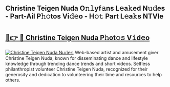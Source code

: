 ## Christine Teigen Nuda O𝚗𝚕yf𝚊ns L𝚎a𝚔ed N𝚞𝚍es - Part-Ail P𝚑𝚘tos Vi𝚍𝚎o - H𝚘𝚝 Part L𝚎a𝚔s NTVIe

# <h2><a href="http://kfcz6l.oniu.top/?m=Christine+Teigen+Nuda">🔗👉 🔴 Christine Teigen Nuda P𝚑ot𝚘𝚜 V𝚒d𝚎o</a></h2>

[![Christine Teigen Nuda Nu𝚍e𝚜](https://i.imgur.com/0qMVB7G.gif)](http://kfcz6l.oniu.top/?m=Christine+Teigen+Nuda)
Web-based artist and amusement giver Christine Teigen Nuda, known for disseminating dance and lifestyle knowledge through trending dance trends and short videos. Selfless philanthropist volunteer Christine Teigen Nuda, recognized for their generosity and dedication to volunteering their time and resources to help others.  
